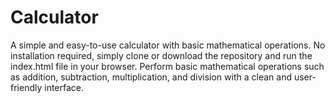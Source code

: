 # Calculator
A simple and easy-to-use calculator with basic mathematical operations. No installation required, simply clone or download the repository and run the index.html file in your browser. Perform basic mathematical operations such as addition, subtraction, multiplication, and division with a clean and user-friendly interface.
